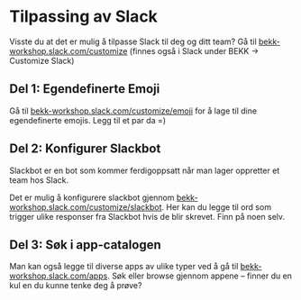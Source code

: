 # Tilpassing av Slack
Visste du at det er mulig å tilpasse Slack til deg og ditt team? Gå til [bekk-workshop.slack.com/customize](https://bekk-workshop.slack.com/customize) (finnes også i Slack under BEKK -> Customize Slack)

## Del 1: Egendefinerte Emoji
Gå til [bekk-workshop.slack.com/customize/emoji](https://bekk-workshop.slack.com/customize/emoji) for å lage til dine egendefinerte emojis. Legg til et par da =) 

## Del 2: Konfigurer Slackbot 
Slackbot er en bot som kommer ferdigoppsatt når man lager oppretter et team hos Slack.

Det er mulig å konfigurere slackbot gjennom [bekk-workshop.slack.com/customize/slackbot](https://bekk-workshop.slack.com/customize/slackbot). Her kan du legge til ord som trigger ulike responser fra Slackbot hvis de blir skrevet. Finn på noen selv. 

## Del 3: Søk i app-catalogen
Man kan også legge til diverse apps av ulike typer ved å gå til [bekk-workshop.slack.com/apps](https://bekk-workshop.slack.com/apps). Søk eller browse gjennom appene – finner du en kul en du kunne tenke deg å prøve?

